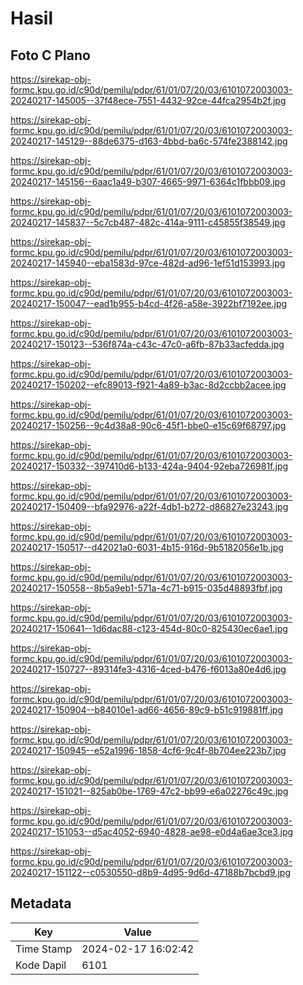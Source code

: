 # Hasil

## Foto C Plano

https://sirekap-obj-formc.kpu.go.id/c90d/pemilu/pdpr/61/01/07/20/03/6101072003003-20240217-145005--37f48ece-7551-4432-92ce-44fca2954b2f.jpg

https://sirekap-obj-formc.kpu.go.id/c90d/pemilu/pdpr/61/01/07/20/03/6101072003003-20240217-145129--88de6375-d163-4bbd-ba6c-574fe2388142.jpg

https://sirekap-obj-formc.kpu.go.id/c90d/pemilu/pdpr/61/01/07/20/03/6101072003003-20240217-145156--6aac1a49-b307-4665-9971-6364c1fbbb09.jpg

https://sirekap-obj-formc.kpu.go.id/c90d/pemilu/pdpr/61/01/07/20/03/6101072003003-20240217-145837--5c7cb487-482c-414a-9111-c45855f38549.jpg

https://sirekap-obj-formc.kpu.go.id/c90d/pemilu/pdpr/61/01/07/20/03/6101072003003-20240217-145940--eba1583d-97ce-482d-ad96-1ef51d153993.jpg

https://sirekap-obj-formc.kpu.go.id/c90d/pemilu/pdpr/61/01/07/20/03/6101072003003-20240217-150047--ead1b955-b4cd-4f26-a58e-3922bf7192ee.jpg

https://sirekap-obj-formc.kpu.go.id/c90d/pemilu/pdpr/61/01/07/20/03/6101072003003-20240217-150123--536f874a-c43c-47c0-a6fb-87b33acfedda.jpg

https://sirekap-obj-formc.kpu.go.id/c90d/pemilu/pdpr/61/01/07/20/03/6101072003003-20240217-150202--efc89013-f921-4a89-b3ac-8d2ccbb2acee.jpg

https://sirekap-obj-formc.kpu.go.id/c90d/pemilu/pdpr/61/01/07/20/03/6101072003003-20240217-150256--9c4d38a8-90c6-45f1-bbe0-e15c69f68797.jpg

https://sirekap-obj-formc.kpu.go.id/c90d/pemilu/pdpr/61/01/07/20/03/6101072003003-20240217-150332--397410d6-b133-424a-9404-92eba726981f.jpg

https://sirekap-obj-formc.kpu.go.id/c90d/pemilu/pdpr/61/01/07/20/03/6101072003003-20240217-150409--bfa92976-a22f-4db1-b272-d86827e23243.jpg

https://sirekap-obj-formc.kpu.go.id/c90d/pemilu/pdpr/61/01/07/20/03/6101072003003-20240217-150517--d42021a0-6031-4b15-916d-9b5182056e1b.jpg

https://sirekap-obj-formc.kpu.go.id/c90d/pemilu/pdpr/61/01/07/20/03/6101072003003-20240217-150558--8b5a9eb1-571a-4c71-b915-035d48893fbf.jpg

https://sirekap-obj-formc.kpu.go.id/c90d/pemilu/pdpr/61/01/07/20/03/6101072003003-20240217-150641--1d6dac88-c123-454d-80c0-825430ec6ae1.jpg

https://sirekap-obj-formc.kpu.go.id/c90d/pemilu/pdpr/61/01/07/20/03/6101072003003-20240217-150727--89314fe3-4316-4ced-b476-f6013a80e4d6.jpg

https://sirekap-obj-formc.kpu.go.id/c90d/pemilu/pdpr/61/01/07/20/03/6101072003003-20240217-150904--b84010e1-ad66-4656-89c9-b51c919881ff.jpg

https://sirekap-obj-formc.kpu.go.id/c90d/pemilu/pdpr/61/01/07/20/03/6101072003003-20240217-150945--e52a1996-1858-4cf6-9c4f-8b704ee223b7.jpg

https://sirekap-obj-formc.kpu.go.id/c90d/pemilu/pdpr/61/01/07/20/03/6101072003003-20240217-151021--825ab0be-1769-47c2-bb99-e6a02276c49c.jpg

https://sirekap-obj-formc.kpu.go.id/c90d/pemilu/pdpr/61/01/07/20/03/6101072003003-20240217-151053--d5ac4052-6940-4828-ae98-e0d4a6ae3ce3.jpg

https://sirekap-obj-formc.kpu.go.id/c90d/pemilu/pdpr/61/01/07/20/03/6101072003003-20240217-151122--c0530550-d8b9-4d95-9d6d-47188b7bcbd9.jpg


## Metadata

| Key        | Value               |
| ---------- | ------------------- |
| Time Stamp | 2024-02-17 16:02:42 |
| Kode Dapil | 6101                |



